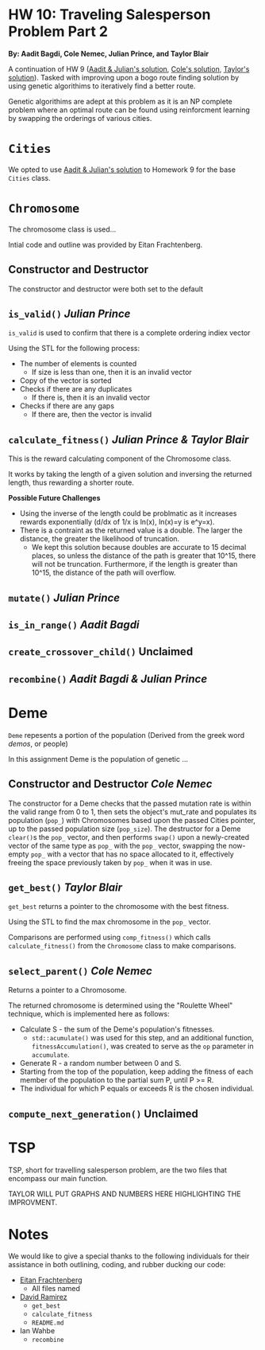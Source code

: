 # HW 10: Traveling Salesperson Problem Part 2

**By: Aadit Bagdi, Cole Nemec, Julian Prince, and Taylor Blair**

A continuation of HW 9 ([Aadit & Julian's solution](https://github.com/Byteceps/HW_9_Julian_Aadit), [Cole's solution](https://github.com/deeptronos/reed-csci221-hw9), [Taylor's solution](https://github.com/Goodernews/CS-221/tree/main/Homeworks/HW_9)). Tasked with improving upon a bogo route finding solution by using genetic algorithims to iteratively find a better route. 

Genetic algorithims are adept at this problem as it is an NP complete problem where an optimal route can be found using reinforcment learning by swapping the orderings of various cities.


# `Cities`

We opted to use [Aadit & Julian's solution](https://github.com/Byteceps/HW_9_Julian_Aadit) to Homework 9 for the base `Cities` class.

# `Chromosome`

The chromosome class is used...

Intial code and outline was provided by Eitan Frachtenberg.

## Constructor and Destructor

The constructor and destructor were both set to the default

## `is_valid()` *Julian Prince*

`is_valid` is used to confirm that there is a complete ordering indiex vector

Using the STL for the following process:
 + The number of elements is counted
	 + If size is less than one, then it is an invalid vector
 + Copy of the vector is sorted
 + Checks if there are any duplicates
 	+ If there is, then it is an invalid vector
 + Checks if there are any gaps 
 	+ If there are, then the vector is invalid

## `calculate_fitness()` *Julian Prince & Taylor Blair*

This is the reward calculating component of the Chromosome class. 

It works by taking the length of a given solution and inversing the returned length, thus rewarding a shorter route.

**Possible Future Challenges**
 + Using the inverse of the length could be problmatic as it increases rewards exponentially (d/dx of 1/x is ln(x), ln(x)=y is e^y=x). 
 + There is a contraint as the returned value is a double. The larger the distance, the greater the likelihood of truncation. 
	 + We kept this solution because doubles are accurate to 15 decimal places, so unless the distance of the path is greater that 10^15, there will not be truncation. Furthermore, if the length is greater than 10^15, the distance of the path will overflow.  

## `mutate()` *Julian Prince*




## `is_in_range()` *Aadit Bagdi*


## `create_crossover_child()` **Unclaimed**


## `recombine()` *Aadit Bagdi & Julian Prince*


# Deme

`Deme` repesents a portion of the population (Derived from the greek word *demos*, or people)

In this assignment Deme is the population of genetic ... 

## Constructor and Destructor *Cole Nemec*
The constructor for a Deme checks that the passed mutation rate is within the valid range from 0 to 1, then sets the object's mut_rate and populates its population (`pop_`) with Chromosomes based upon the passed Cities pointer, up to the passed population size (`pop_size`).
The destructor for a Deme `clear()`s the `pop_` vector, and then performs `swap()` upon a newly-created vector of the same type as `pop_` with the `pop_` vector, swapping the now-empty `pop_` with a vector that has no space allocated to it, effectively freeing the space previously taken by `pop_` when it was in use. 


## `get_best()` *Taylor Blair*

`get_best` returns a pointer to the chromosome with the best fitness.

Using the STL to find the max chromosome in the `pop_` vector.

Comparisons are performed using `comp_fitness()` which calls `calculate_fitness()` from the `Chromosome` class to make comparisons.

## `select_parent()` *Cole Nemec*
Returns a pointer to a Chromosome. 

The returned chromosome is determined using the "Roulette Wheel" technique, which is implemented here as follows:
* Calculate S - the sum of the Deme's population's fitnesses.
  * `std::acumulate()` was used for this step, and an additional function, `fitnessAccumulation()`, was created to serve as the `op` parameter in `accumulate`.
* Generate R - a random number between 0 and S.
* Starting from the top of the population, keep adding the fitness of each member of the population to the partial sum P, until P >= R.
* The individual for which P equals or exceeds R is the chosen individual.


## `compute_next_generation()` **Unclaimed**


# TSP

TSP, short for travelling salesperson problem, are the two files that encompass our main function.

TAYLOR WILL PUT GRAPHS AND NUMBERS HERE HIGHLIGHTING THE IMPROVMENT.

# Notes

We would like to give a special thanks to the following individuals for their assistance in both outlining, coding, and rubber ducking our code:
 + [Eitan Frachtenberg](https://github.com/eitanf)
	 + All files named
 + [David Ramirez](https://www.reed.edu/faculty-profiles/profiles/ramirez-david.html)
	 + `get_best`
	 + `calculate_fitness`
	 + `README.md`
 + Ian Wahbe
	 + `recombine`
